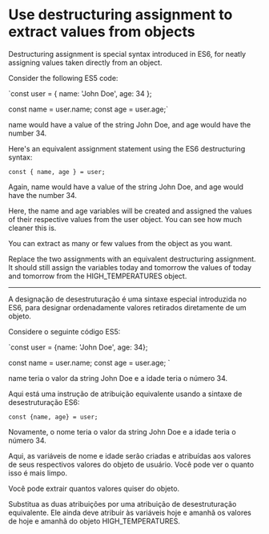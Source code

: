 # Use destructuring assignment to extract values from objects

Destructuring assignment is special syntax introduced in ES6, for neatly assigning values taken directly from an object.

Consider the following ES5 code:

`const user = { name: 'John Doe', age: 34 };

const name = user.name;
const age = user.age;`

name would have a value of the string John Doe, and age would have the number 34.

Here's an equivalent assignment statement using the ES6 destructuring syntax:

`const { name, age } = user;`

Again, name would have a value of the string John Doe, and age would have the number 34.

Here, the name and age variables will be created and assigned the values of their respective values from the user object. You can see how much cleaner this is.

You can extract as many or few values from the object as you want.

Replace the two assignments with an equivalent destructuring assignment. It should still assign the variables today and tomorrow the values of today and tomorrow from the HIGH_TEMPERATURES object.

---

A designação de desestruturação é uma sintaxe especial introduzida no ES6, para designar ordenadamente valores retirados diretamente de um objeto.

Considere o seguinte código ES5:

`const user = {name: 'John Doe', age: 34};

const name = user.name;
const age = user.age; `

name teria o valor da string John Doe e a idade teria o número 34.

Aqui está uma instrução de atribuição equivalente usando a sintaxe de desestruturação ES6:

`const {name, age} = user;`

Novamente, o nome teria o valor da string John Doe e a idade teria o número 34.

Aqui, as variáveis de nome e idade serão criadas e atribuídas aos valores de seus respectivos valores do objeto de usuário. Você pode ver o quanto isso é mais limpo.

Você pode extrair quantos valores quiser do objeto.

Substitua as duas atribuições por uma atribuição de desestruturação equivalente. Ele ainda deve atribuir às variáveis hoje e amanhã os valores de hoje e amanhã do objeto HIGH_TEMPERATURES.